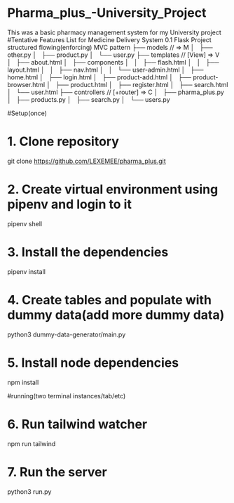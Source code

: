 # Pharma_plus_-University_Project
This was a basic pharmacy management system for my University project
#Tentative Features List for Medicine Delivery System
 0.1 Flask Project structured flowing(enforcing) MVC pattern
 ├── models // => M
│   ├── other.py
│   ├── product.py
│   └── user.py
├── templates // [View] => V
│   ├── about.html
│   ├── components
│   │   ├── flash.html
│   │   ├── layout.html
│   │   ├── nav.html
│   │   └── user-admin.html
│   ├── home.html
│   ├── login.html
│   ├── product-add.html
│   ├── product-browser.html
│   ├── product.html
│   ├── register.html
│   ├── search.html
│   └── user.html
├── controllers // [+router] => C
│   ├── pharma_plus.py
│   ├── products.py
│   ├── search.py
│   └── users.py

#Setup(once)
# 1. Clone repository
git clone https://github.com/LEXEMEE/pharma_plus.git

# 2. Create virtual environment using pipenv and login to it
pipenv shell

# 3.  Install the dependencies
pipenv install

# 4. Create tables and populate with dummy data(add more dummy data)
python3 dummy-data-generator/main.py

# 5. Install node dependencies
npm install

#running(two terminal instances/tab/etc)

# 6. Run tailwind watcher
npm run tailwind

# 7. Run the server

python3  run.py


